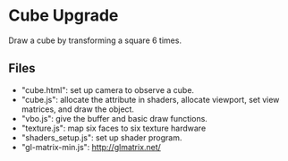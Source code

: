 # Cube Upgrade

Draw a cube by transforming a square 6 times.

## Files

- "cube.html": set up camera to observe a cube.
- "cube.js": allocate the attribute in shaders, allocate viewport, set view matrices, and draw the object. 
- "vbo.js": give the buffer and basic draw functions.
- "texture.js": map six faces to six texture hardware
- "shaders_setup.js": set up shader program.
- "gl-matrix-min.js": http://glmatrix.net/

